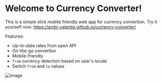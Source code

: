 # Welcome to Currency Converter!

This is a simple slick mobile friendly web app for currency convertion. Try it yourself now: https://ambi-valentia.github.io/currency-converter/

Features: 
- Up-to-date rates from open API
- On-the-go convertion
- Mobile-friendly
- `from` currency detection based on user's locale
- Switch `from` and `to` values

![image](https://github.com/user-attachments/assets/e20b229f-6e4b-4337-8749-6cc4d4026f36)
